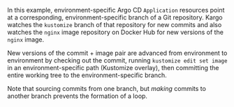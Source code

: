 In this example, environment-specific Argo CD `Application` resources point at a
corresponding, environment-specific branch of a Git repository. Kargo watches
the `kustomize` branch of that repository for new commits and also watches the
`nginx` image repository on Docker Hub for new versions of the `nginx` image.

New versions of the commit + image pair are advanced from environment to
environment by checking out the commit, running `kustomize edit set image` in an
environment-specific path (Kustomize overlay), then committing the entire
working tree to the environment-specific branch.

Note that sourcing commits from one branch, but _making_ commits to another
branch prevents the formation of a loop.
